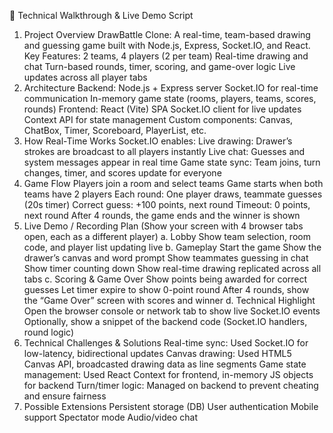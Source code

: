 🎥 Technical Walkthrough & Live Demo Script
1. Project Overview
DrawBattle Clone:
A real-time, team-based drawing and guessing game built with Node.js, Express, Socket.IO, and React.
Key Features:
2 teams, 4 players (2 per team)
Real-time drawing and chat
Turn-based rounds, timer, scoring, and game-over logic
Live updates across all player tabs
2. Architecture
Backend:
Node.js + Express server
Socket.IO for real-time communication
In-memory game state (rooms, players, teams, scores, rounds)
Frontend:
React (Vite) SPA
Socket.IO client for live updates
Context API for state management
Custom components: Canvas, ChatBox, Timer, Scoreboard, PlayerList, etc.
3. How Real-Time Works
Socket.IO enables:
Live drawing: Drawer’s strokes are broadcast to all players instantly
Live chat: Guesses and system messages appear in real time
Game state sync: Team joins, turn changes, timer, and scores update for everyone
4. Game Flow
Players join a room and select teams
Game starts when both teams have 2 players
Each round:
One player draws, teammate guesses (20s timer)
Correct guess: +100 points, next round
Timeout: 0 points, next round
After 4 rounds, the game ends and the winner is shown
5. Live Demo / Recording Plan
(Show your screen with 4 browser tabs open, each as a different player)
a. Lobby
Show team selection, room code, and player list updating live
b. Gameplay
Start the game
Show the drawer’s canvas and word prompt
Show teammates guessing in chat
Show timer counting down
Show real-time drawing replicated across all tabs
c. Scoring & Game Over
Show points being awarded for correct guesses
Let timer expire to show 0-point round
After 4 rounds, show the “Game Over” screen with scores and winner
d. Technical Highlight
Open the browser console or network tab to show live Socket.IO events
Optionally, show a snippet of the backend code (Socket.IO handlers, round logic)
6. Technical Challenges & Solutions
Real-time sync:
Used Socket.IO for low-latency, bidirectional updates
Canvas drawing:
Used HTML5 Canvas API, broadcasted drawing data as line segments
Game state management:
Used React Context for frontend, in-memory JS objects for backend
Turn/timer logic:
Managed on backend to prevent cheating and ensure fairness
7. Possible Extensions
Persistent storage (DB)
User authentication
Mobile support
Spectator mode
Audio/video chat

